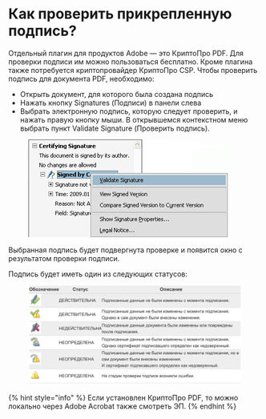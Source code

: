 # Как проверить прикрепленную подпись?

Отдельный плагин для продуктов Adobe — это КриптоПро PDF. Для проверки подписи им можно пользоваться бесплатно. Кроме плагина также потребуется криптопровайдер КриптоПро CSP. Чтобы проверить подпись для документа PDF, необходимо:

* Открыть документ, для которого была создана подпись
* Нажать кнопку Signatures (Подписи) в панели слева
* Выбрать электронную подпись, которую следует проверить, и нажать правую кнопку мыши. В открывшемся контекстном меню выбрать пункт Validate Signature (Проверить подпись).

<figure><img src="../.gitbook/assets/image (59).png" alt=""><figcaption></figcaption></figure>



Выбранная подпись будет подвергнута проверке и появится окно с результатом проверки подписи.

Подпись будет иметь один из следующих статусов:

<figure><img src="../.gitbook/assets/image (61).png" alt=""><figcaption></figcaption></figure>

{% hint style="info" %}
Если установлен КриптоПро PDF, то можно локально через Adobe Acrobat также  смотреть ЭП.
{% endhint %}
